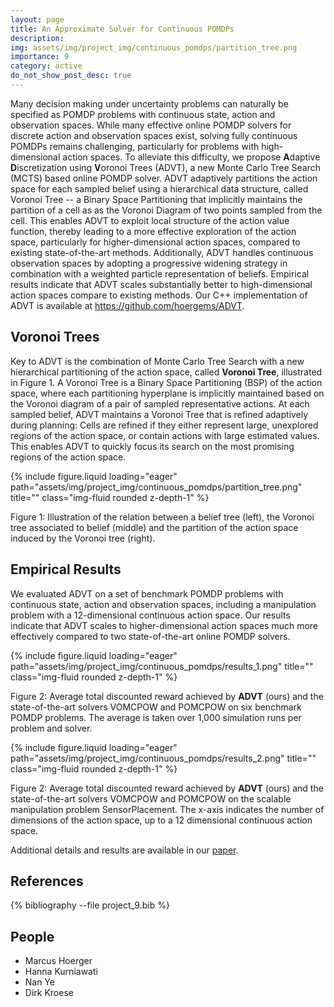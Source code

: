 ```yaml
---
layout: page
title: An Approximate Solver for Continuous POMDPs
description:
img: assets/img/project_img/continuous_pomdps/partition_tree.png
importance: 9
category: active
do_not_show_post_desc: true
---
```


<p class="text-justify">
Many decision making under uncertainty problems can naturally be specified as POMDP problems with continuous state, action and observation spaces. While many effective online POMDP solvers for discrete action and observation spaces exist, solving fully continuous POMDPs remains challenging, particularly for problems with high-dimensional action spaces. To alleviate this difficulty, we propose <b>A</b>daptive <b>D</b>iscretization using <b>V</b>oronoi Trees (ADVT), a new Monte Carlo Tree Search (MCTS) based online POMDP solver. ADVT adaptively partitions the action space for each sampled belief using a hierarchical data structure, called Voronoi Tree -- a Binary Space Partitioning that implicitly maintains the partition of a cell as as the Voronoi Diagram of two points sampled from the cell. This enables ADVT to exploit local structure of the action value function, thereby leading to a more effective exploration of the action space, particularly for higher-dimensional action spaces, compared to existing state-of-the-art methods. Additionally, ADVT handles continuous observation spaces by adopting a progressive widening strategy in combination with a weighted particle representation of beliefs. Empirical results indicate that ADVT scales substantially better to high-dimensional action spaces compare to existing methods. Our C++ implementation of ADVT is available at <a target="_blank" href="https://github.com/hoergems/ADVT" >https://github.com/hoergems/ADVT</a>.
</p>

<h2>
Voronoi Trees
</h2>

Key to ADVT is the combination of Monte Carlo Tree Search with a new hierarchical partitioning of the action space, called <b>Voronoi Tree</b>, illustrated in Figure 1. A Voronoi Tree is a Binary Space Partitioning (BSP) of the action space, where each partitioning hyperplane is implicitly maintained based on the Voronoi diagram of a pair of sampled representative actions. At each sampled belief, ADVT maintains a Voronoi Tree that is refined adaptively during planning: Cells are refined if they either represent large, unexplored regions of the action space, or contain actions with large estimated values. This enables ADVT to quickly focus its search on the most promising regions of the action space.

{% include figure.liquid loading="eager" path="assets/img/project_img/continuous_pomdps/partition_tree.png" title="" class="img-fluid rounded z-depth-1" %}
<div class="caption">
    Figure 1: Illustration of the relation between a belief tree (left), the Voronoi tree associated to belief (middle) and the partition of the action space induced by the Voronoi tree (right).
</div>

<h2>
Empirical Results
</h2>
We evaluated ADVT on a set of benchmark POMDP problems with continuous state, action and observation spaces, including a manipulation problem with a 12-dimensional continuous action space. Our results indicate that ADVT scales to higher-dimensional action spaces much more effectively compared to two state-of-the-art online POMDP solvers.

{% include figure.liquid loading="eager" path="assets/img/project_img/continuous_pomdps/results_1.png" title="" class="img-fluid rounded z-depth-1" %}
<div class="caption">
    Figure 2: Average total discounted reward achieved by <b>ADVT</b> (ours) and the state-of-the-art solvers VOMCPOW and POMCPOW on six benchmark POMDP problems. The average is taken over 1,000 simulation runs per problem and solver.
</div>

{% include figure.liquid loading="eager" path="assets/img/project_img/continuous_pomdps/results_2.png" title="" class="img-fluid rounded z-depth-1" %}
<div class="caption">
    Figure 2: Average total discounted reward achieved by <b>ADVT</b> (ours) and the state-of-the-art solvers VOMCPOW and POMCPOW on the scalable manipulation problem SensorPlacement. The x-axis indicates the number of dimensions of the action space, up to a 12 dimensional continuous action space.
</div>

Additional details and results are available in our <a target="_blank" href="/assets/pdf/papers/ijrr23-advt.pdf" >paper</a>.

<h2> References </h2>

<div class="publications">
   {% bibliography --file project_9.bib %}
</div>

<h2> People </h2>
<ul>
    <li>Marcus Hoerger</li>
    <li>Hanna Kurniawati</li>
    <li>Nan Ye</li>
    <li>Dirk Kroese</li>    
</ul>

